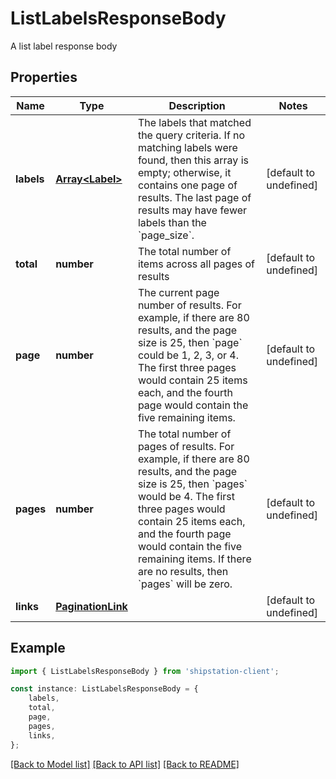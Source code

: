 # ListLabelsResponseBody

A list label response body

## Properties

Name | Type | Description | Notes
------------ | ------------- | ------------- | -------------
**labels** | [**Array&lt;Label&gt;**](Label.md) | The labels that matched the query criteria.  If no matching labels were found, then this array is empty; otherwise, it contains one page of results.  The last page of results may have fewer labels than the &#x60;page_size&#x60;.  | [default to undefined]
**total** | **number** | The total number of items across all pages of results | [default to undefined]
**page** | **number** | The current page number of results.  For example, if there are 80 results, and the page size is 25, then &#x60;page&#x60; could be 1, 2, 3, or 4.  The first three pages would contain 25 items each, and the fourth page would contain the five remaining items. | [default to undefined]
**pages** | **number** | The total number of pages of results.  For example, if there are 80 results, and the page size is 25, then &#x60;pages&#x60; would be 4.  The first three pages would contain 25 items each, and the fourth page would contain the five remaining items.  If there are no results, then &#x60;pages&#x60; will be zero. | [default to undefined]
**links** | [**PaginationLink**](PaginationLink.md) |  | [default to undefined]

## Example

```typescript
import { ListLabelsResponseBody } from 'shipstation-client';

const instance: ListLabelsResponseBody = {
    labels,
    total,
    page,
    pages,
    links,
};
```

[[Back to Model list]](../README.md#documentation-for-models) [[Back to API list]](../README.md#documentation-for-api-endpoints) [[Back to README]](../README.md)

